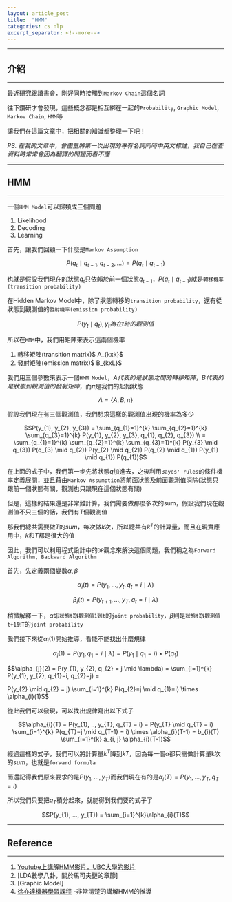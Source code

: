 ```yaml
---
layout: article_post
title:  "HMM"
categories: cs nlp
excerpt_separator: <!--more-->
---
```


---
## 介紹
---

最近研究跟讀書會，剛好同時接觸到`Markov Chain`這個名詞

往下鑽研才會發現，這些概念都是相互綁在一起的`Probability`, `Graphic Model`, `Markov Chain`, `HMM`等

讓我們在這篇文章中，把相關的知識都整理一下吧！

*PS. 在我的文章中，會盡量將第一次出現的專有名詞同時中英文標註，我自己在查資料時常常會因為翻譯的問題而看不懂*

<!--more-->

---
## HMM
---

一個`HMM Model`可以歸類成三個問題

1. Likelihood
2. Decoding
3. Learning

首先，讓我們回顧一下什麼是`Markov Assumption`

$$P(q_{t} \mid q_{t-1}, q_{t-2}, ...) = P(q_{t} \mid q_{t-1})$$

也就是假設我們現在的狀態$q_{t}$只依賴於前一個狀態$q_{t-1}$，$P(q_{t} \mid q_{t-1})$就是`轉移機率(transition probability)`

在Hidden Markov Model中，除了狀態轉移的`transition probability`，還有從狀態到觀測值的`發射機率(emission probability)`

$$P(y_{t} \mid q_{t}), y_{t}為在t時的觀測值$$

所以在`HMM`中，我們用矩陣來表示這兩個機率

1. 轉移矩陣(transition matrix)$ A_{kxk}$
2. 發射矩陣(emission matrix)$ B_{kxL}$

我們用三個參數來表示一個`HMM Model`，$A代表的是狀態之間的轉移矩陣，B代表的是狀態到觀測值的發射矩陣$，而$\pi$是我們的起始狀態

$$\Lambda = \{ A, B, \pi \}$$

假設我們現在有三個觀測值，我們想求這樣的觀測值出現的機率為多少

$$P(y_{1}, y_{2}, y_{3}) = \sum_{q_{1}=1}^{k} \sum_{q_{2}=1}^{k} \sum_{q_{3}=1}^{k} P(y_{1}, y_{2}, y_{3}, q_{1}, q_{2}, q_{3}) \\ = \sum_{q_{1}=1}^{k} \sum_{q_{2}=1}^{k} \sum_{q_{3}=1}^{k} P(y_{3} \mid q_{3}) P(q_{3} \mid q_{2}) P(y_{2} \mid q_{2}) P(q_{2} \mid q_{1}) P(y_{1} \mid q_{1}) P(q_{1})$$

在上面的式子中，我們第一步先將狀態$q$加進去，之後利用`Bayes' rules`的條件機率定義展開，並且藉由`Markov Assumption`將前面狀態及前面觀測值消除(狀態只跟前一個狀態有關，觀測也只跟現在這個狀態有關)

但是，這樣的結果還是非常難計算，我們需要做那麼多次的sum，假設我們現在觀測值不只三個的話，我們有$T$個觀測值

那我們總共需要做$T$的$sum$，每次做$k$次，所以總共有$k^{T}$的計算量，而且在現實應用中，$k$和$T$都是很大的值

因此，我們可以利用程式設計中的`DP`觀念來解決這個問題，我們稱之為`Forward Algorithm, Backward Algorithm`

首先，先定義兩個變數$\alpha , \beta$

$$\alpha_{i}(t) = P(y_{1}, ..., y_{t}, q_{t} = i \mid \lambda)$$

$$\beta_{i}(t) = P(y_{t+1}, ..., y_{T}, q_{t} = i \mid \lambda)$$

稍微解釋一下，$\alpha$即`狀態t`跟`觀測值1到t`的`joint probability`，$\beta$則是`狀態t`跟`觀測值t+1到T`的`joint probability`

我們接下來從$\alpha_{i}(1)$開始推導，看能不能找出什麼規律

$$\alpha_{i}(1) = P(y_{1}, q_{1} = i \mid \lambda) = P(y_{1} \mid q_{1} = i) \times P(q_{1})$$

$$\alpha_{j}(2) = P(y_{1}, y_{2}, q_{2} = j \mid \lambda) = \sum_{i=1}^{k} P(y_{1}, y_{2}, q_{1}=i, q_{2}=j) = 

P(y_{2} \mid q_{2} = j) \sum_{i=1}^{k} P(q_{2}=j \mid q_{1}=i) \times \alpha_{i}(1)$$

從此我們可以發現，可以找出規律寫出以下式子

$$\alpha_{i}(T) = P(y_{1}, .., y_{T}, q_{T} = i) = P(y_{T} \mid q_{T} = i) \sum_{i=1}^{k} P(q_{T}=j \mid q_{T-1} = i) \times \alpha_{i}(T-1) = b_{i}(T) \sum_{i=1}^{k} a_{i, j} \alpha_{i}(T-1)$$

經過這樣的式子，我們可以將計算量$k^{T}$降到$kT$，因為每一個$\alpha$都只需做計算量k次的$sum$，也就是`forward formula`

而還記得我們原來要求的是$P(y_{1}, ..., y_{T})$而我們現在有的是$\alpha_{i}(T) = P(y_{1}, ..., y_{T}, q_{T} = i)$

所以我們只要把$q_{T}$積分起來，就能得到我們要的式子了

$$P(y_{1}, ..., y_{T}) = \sum_{i=1}^{k}\alpha_{i}(T)$$

---
## Reference
---

1. [Youtube上講解HMM影片，UBC大學的影片](https://www.youtube.com/watch?v=jY2E6ExLxaw)
2. [LDA數學八卦，關於馬可夫鏈的章節]
3. [Graphic Model]
4. [徐亦達機器學習課程](https://www.youtube.com/watch?v=Ji6KbkyNmk8)
	-非常清楚的講解HMM的推導



